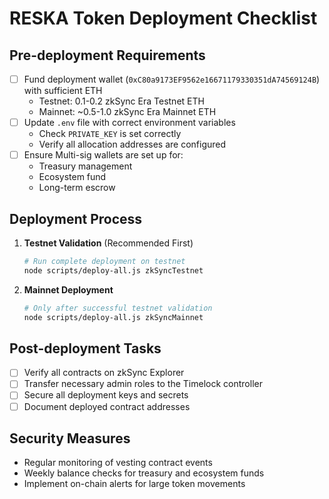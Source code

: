 # RESKA Token Deployment Checklist

## Pre-deployment Requirements

- [ ] Fund deployment wallet (`0xC80a9173EF9562e16671179330351dA74569124B`) with sufficient ETH
  - Testnet: 0.1-0.2 zkSync Era Testnet ETH 
  - Mainnet: ~0.5-1.0 zkSync Era Mainnet ETH
- [ ] Update `.env` file with correct environment variables
  - Check `PRIVATE_KEY` is set correctly
  - Verify all allocation addresses are configured
- [ ] Ensure Multi-sig wallets are set up for:
  - Treasury management
  - Ecosystem fund
  - Long-term escrow

## Deployment Process

1. **Testnet Validation** (Recommended First)
   ```bash
   # Run complete deployment on testnet
   node scripts/deploy-all.js zkSyncTestnet
   ```

2. **Mainnet Deployment**
   ```bash
   # Only after successful testnet validation
   node scripts/deploy-all.js zkSyncMainnet
   ```

## Post-deployment Tasks

- [ ] Verify all contracts on zkSync Explorer
- [ ] Transfer necessary admin roles to the Timelock controller
- [ ] Secure all deployment keys and secrets
- [ ] Document deployed contract addresses

## Security Measures

- Regular monitoring of vesting contract events
- Weekly balance checks for treasury and ecosystem funds
- Implement on-chain alerts for large token movements
